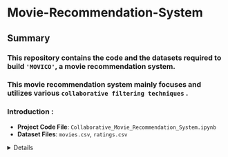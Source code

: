 # Movie-Recommendation-System


## Summary
### This repository contains the code and  the datasets required to build ``` 'MOVICO' ```, a movie recommendation system.
### This movie recommendation system mainly focuses and utilizes various ```collaborative filtering techniques``` .

### Introduction :
- **Project Code File**: `Collaborative_Movie_Recommendation_System.ipynb`
- **Dataset Files**: `movies.csv`, `ratings.csv`
<details>
 
### Repository Structure :
#### Here is the structure of the project repository
```plaintext
Movie-Recommendation-System-MOVICO/
├── Movie_Recommendation_System/   # Project Folder             
│   ├── Movie_Recommendation_System.ipynb      # Code file
│   ├── movies.csv      # Dataset file
│   └── ratings.csv     # Dataset file   
├── README.md           # Repository README
├── .gitignore          # Git ignore file
└── .gitattributes      # Git attributes file 
```



## Modules Used

The following Python modules were imported and used in this project:
- numpy
- pandas
- matplotlib
- seaborn
- scipy
- datetime
- re
- sklearn
- ipywidgets
- IPython
- surprise

## Steps for Execution

To run the movie recommendation system, follow these simple steps:

1. **Open Jupyter Notebook**: Launch Jupyter Notebook on your system and navigate to the folder where you extracted the files. Open the `Collaborative_Movie_Recommendation_System.ipynb` file.

2. **Restart and Run All**: Click on the ">>" (fast forward) option in the toolbar, or select the "Restart & Run All Cells" option from the "Kernel" menu. This will execute all the cells in the notebook.

3. **Movie Recommendation**: In the cell number 52, you can enter the name of a movie in the widget (e.g., "Toy Story") to display personalized movie recommendations.

4. **Fine-Tune Recommendations**: In cell number 59:
   - Enter the number of movies you would love to watch from the list of recommendations. Input any number from 1 to 9 (e.g., 8).
   - Enter the number of movies from the list of recommendations that you would say are irrelevant to your taste. Input any number from 1 to 9 (e.g., 2).

6. **View Outputs**: After executing all the cells, the results and outputs will be displayed, including personalized movie recommendations based on your inputs.

Thank you for exploring the Collaborative Movie Recommendation System project. Happy movie watching! 🍿🎬
